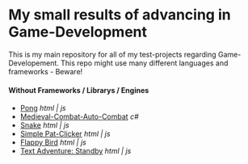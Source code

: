 # My small results of advancing in Game-Development

This is my main repository for all of my test-projects regarding Game-Developement.
This repo might use many different languages and frameworks - Beware!

#### Without Frameworks / Librarys / Engines
- [Pong](/pong/) *html | js*
- [Medieval-Combat-Auto-Combat](/medieval-combat/) *c#*
- [Snake](/snake/) *html | js*
- [Simple Pat-Clicker](/simple-pat-clicker/) *html | js*
- [Flappy Bird](/flappy-bird/) *html | js*
- [Text Adventure: Standby](/text-adventure-standby/) *html | js*